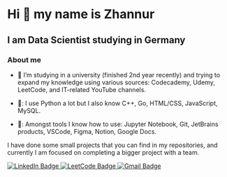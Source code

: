 <!-- на будущие поправки https://yourcodereview.notion.site/GitHub-29b8c4ec64d14dda8860f701d7410309 -->

# Hi 👋 my name is Zhannur


## I am Data Scientist studying in Germany


### About me

- :brain: I’m studying in a university (finished 2nd year recently) and trying to expand my knowledge using various sources: Codecademy, Udemy, LeetCode, and IT-related YouTube channels.

- 📖: I use Python a lot but I also know C++, Go, HTML/CSS, JavaScript, MySQL.

- 🧰: Amongst tools I know how to use: Jupyter Notebook, Git, JetBrains products, VSCode, Figma, Notion, Google Docs.

I have done some small projects that you can find in my repositories, and currently I am focused on completing a bigger project with a team. 
  
<div id="badges">
  <a href="https://www.linkedin.com/in/zhannur-bolat-b30117259/">
    <img src="https://img.shields.io/badge/LinkedIn-blue?style=for-the-badge&logo=linkedin&logoColor=white" alt="LinkedIn Badge"/>
  </a>
  <a href="https://leetcode.com/u/zhan1k/">
    <img src="https://img.shields.io/badge/LeetCode-black?style=for-the-badge&logo=leetcode&logoColor=yellow" alt="LeetCode Badge"/>
  </a>
  <a href="mailto:zhannur.blt@gmail.com">
    <img src="https://img.shields.io/badge/Gmail-blue?style=for-the-badge&logo=gmail&logoColor=white" alt="Gmail Badge"/>
  </a>
</div>

<img src="https://komarev.com/ghpvc/?username=zhan1kk&style=flat-square&color=blue" alt=""/>



